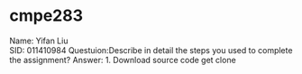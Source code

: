 # cmpe283
Name: Yifan Liu     
SID: 011410984
Questuion:Describe in detail the steps you used to complete the assignment?
Answer: 1. Download source code
           get clone 
